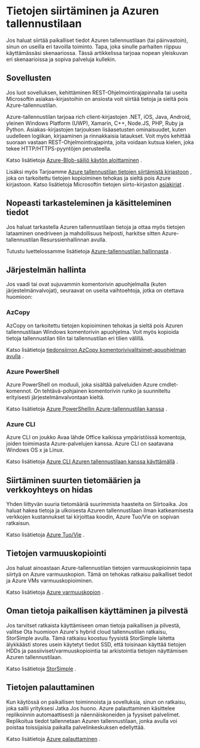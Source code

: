 <properties
    pageTitle="Tietojen siirtäminen ja Azure säilöstä | Microsoft Azure"
    description="Tässä artikkelissa on yleisiä tietoja eri tavoista, tietojen siirtäminen ja Azure-tallennustilan."
    services="storage"
    documentationCenter=""
    authors="micurd"
    manager="jahogg"
    editor="tysonn"/>

<tags
    ms.service="storage"
    ms.workload="storage"
    ms.tgt_pltfrm="na"
    ms.devlang="na"
    ms.topic="article"
    ms.date="09/21/2016"
    ms.author="micurd"/>

# <a name="moving-data-to-and-from-azure-storage"></a>Tietojen siirtäminen ja Azuren tallennustilaan

Jos haluat siirtää paikalliset tiedot Azuren tallennustilaan (tai päinvastoin), sinun on useilla eri tavoilla toiminto. Tapa, joka sinulle parhaiten riippuu käyttämässäsi skenaariossa. Tässä artikkelissa tarjoaa nopean yleiskuvan eri skenaarioissa ja sopiva palveluja kullekin.

## <a name="building-applications"></a>Sovellusten

Jos luot sovelluksen, kehittäminen REST-Ohjelmointirajapinnalla tai useita Microsoftin asiakas-kirjastoihin on ansiosta voit siirtää tietoja ja sieltä pois Azure-tallennustilan.

Azure-tallennustilan tarjoaa rich client-kirjastojen .NET, iOS, Java, Android, yleinen Windows Platform (UWP), Xamarin, C++, Node.JS, PHP, Ruby ja Python. Asiakas-kirjastojen tarjouksen lisäasetusten ominaisuudet, kuten uudelleen logiikan, kirjaaminen ja rinnakkaisia lataukset. Voit myös kehittää suoraan vastaan REST-Ohjelmointirajapinta, joita voidaan kutsua kielen, joka tekee HTTP/HTTPS-pyyntöjen perusteella.

Katso lisätietoja [Azure-Blob-säiliö käytön aloittaminen](storage-dotnet-how-to-use-blobs.md) .

Lisäksi myös Tarjoamme [Azure tallennustilan tietojen siirtämistä kirjastoon](https://www.nuget.org/packages/Microsoft.Azure.Storage.DataMovement) , joka on tarkoitettu tietojen kopioiminen tehokas ja sieltä pois Azure kirjastoon. Katso lisätietoja Microsoftin tietojen siirto-kirjaston [asiakirjat](https://github.com/Azure/azure-storage-net-data-movement) . 

## <a name="quickly-viewinginteracting-with-your-data"></a>Nopeasti tarkasteleminen ja käsitteleminen tiedot

Jos haluat tarkastella Azuren tallennustilaan tietoja ja ottaa myös tietojen lataaminen onedriveen ja mahdollisuus helposti, harkitse sitten Azure-tallennustilan Resurssienhallinnan avulla.

Tutustu luettelossamme lisätietoja [Azure-tallennustilan hallinnasta](storage-explorers.md) .

## <a name="system-administration"></a>Järjestelmän hallinta

Jos vaadi tai ovat sujuvammin komentorivin apuohjelmalla (kuten järjestelmänvalvojat), seuraavat on useita vaihtoehtoja, jotka on otettava huomioon:

### <a name="azcopy"></a>AzCopy

AzCopy on tarkoitettu tietojen kopioiminen tehokas ja sieltä pois Azuren tallennustilaan Windows komentorivin apuohjelma. Voit myös kopioida tietoja tallennustilan tilin tai tallennustilan eri tilien välillä.

Katso lisätietoja [tiedonsiirron AzCopy komentorivivalitsimet-apuohjelman avulla](storage-use-azcopy.md) .

### <a name="azure-powershell"></a>Azure PowerShell

Azure PowerShell on moduuli, joka sisältää palveluiden Azure cmdlet-komennot. On tehtävä-pohjainen komentorivin runko ja suunniteltu erityisesti järjestelmänvalvontaan kieltä.

Katso lisätietoja [Azure PowerShellin Azure-tallennustilan kanssa](storage-powershell-guide-full.md) .

### <a name="azure-cli"></a>Azure CLI

Azure CLI on joukko Avaa lähde Office kaikissa ympäristöissä komentoja, joiden toimimasta Azure-palvelujen kanssa. Azure CLI on saatavana Windows OS x ja Linux.

Katso lisätietoja [Azure CLI Azuren tallennustilaan kanssa käyttämällä](storage-azure-cli.md) .

## <a name="moving-large-amounts-of-data-with-a-slow-network"></a>Siirtäminen suurten tietomäärien ja verkkoyhteys on hidas

Yhden liittyvän suuria tietomääriä suurimmista haasteita on Siirtoaika. Jos haluat hakea tietoja ja ulkoisesta Azuren tallennustilaan ilman katkeamisesta verkkojen kustannukset tai kirjoittaa koodin, Azure Tuo/Vie on sopivan ratkaisun.

Katso lisätietoja [Azure Tuo/Vie](storage-import-export-service.md) .

## <a name="backing-up-your-data"></a>Tietojen varmuuskopiointi

Jos haluat ainoastaan Azure-tallennustilan tietojen varmuuskopioinnin tapa siirtyä on Azure varmuuskopion. Tämä on tehokas ratkaisu paikalliset tiedot ja Azure VMs varmuuskopioiminen.

Katso lisätietoja [Azure varmuuskopion](../backup/backup-introduction-to-azure-backup.md) .

## <a name="accessing-your-data-on-premises-and-from-the-cloud"></a>Oman tietoja paikallisen käyttäminen ja pilvestä

Jos tarvitset ratkaista käyttämiseen oman tietoja paikallisen ja pilvestä, valitse Ota huomioon Azure's hybrid cloud tallennustilan ratkaisu, StorSimple avulla. Tämä ratkaisu koostuu fyysistä StorSimple laitetta älykkäästi stores usein käytetyt tiedot SSD, että toisinaan käyttää tietojen HDDs ja passiiviset/varmuuskopiointia tai arkistointia tietojen näyttämisen Azuren tallennustilaan.

Katso lisätietoja [StorSimple](../storsimple/storsimple-overview.md) .

## <a name="recovering-your-data"></a>Tietojen palauttaminen

Kun käytössä on paikallisen toiminnoista ja sovelluksia, sinun on ratkaisu, joka sallii yrityksesi Jatka Jos huono. Azure palauttaminen käsittelee replikoinnin automaattisesti ja näennäiskoneiden ja fyysiset palvelimet. Replikoitua tiedot tallennetaan Azuren tallennustilaan, jonka avulla voi poistaa toissijaisia paikalla palvelinkeskuksen edellyttää.

Katso lisätietoja [Azure palauttaminen](../site-recovery/site-recovery-overview.md) .
